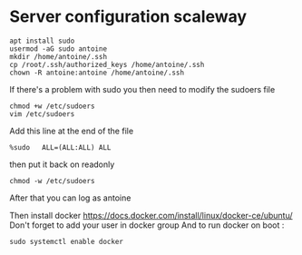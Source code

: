 # Server configuration scaleway
```
apt install sudo
usermod -aG sudo antoine
mkdir /home/antoine/.ssh
cp /root/.ssh/authorized_keys /home/antoine/.ssh
chown -R antoine:antoine /home/antoine/.ssh
```
If there's a problem with sudo you then need to modify the sudoers file
```
chmod +w /etc/sudoers
vim /etc/sudoers
```
Add this line at the end of the file
```
%sudo   ALL=(ALL:ALL) ALL
```
then put it back on readonly
```
chmod -w /etc/sudoers
```

After that you can log as antoine


Then install docker
https://docs.docker.com/install/linux/docker-ce/ubuntu/
Don't forget to add your user in docker group
And to run docker on boot :
```
sudo systemctl enable docker
```
